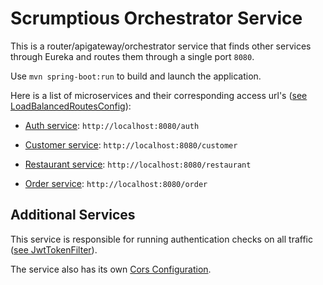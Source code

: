 # Scrumptious Orchestrator Service

This is a router/apigateway/orchestrator service that finds other services through Eureka and routes them through a single port `8080`.

Use `mvn spring-boot:run` to build and launch the application.

Here is a list of microservices and their corresponding access url's ([see LoadBalancedRoutesConfig](./src/main/java/com/ss/api_gateway/config/LoadBalancedRoutesConfig.java)):

- [Auth service](https://github.com/bandwidth-brothers/ss-scrumptious-auth): `http://localhost:8080/auth`

- [Customer service](https://github.com/bandwidth-brothers/ss-scrumptious-customers): `http://localhost:8080/customer`

- [Restaurant service](https://github.com/bandwidth-brothers/ss-scrumptious-restaurant): `http://localhost:8080/restaurant`

- [Order service](https://github.com/bandwidth-brothers/ss-scrumptious-orders): `http://localhost:8080/order`

## Additional Services

This service is responsible for running authentication checks on all traffic ([see JwtTokenFilter](./src/main/java/com/ss/api_gateway/config/JwtTokenFilter.java)).

The service also has its own [Cors Configuration](./src/main/java/com/ss/api_gateway/config/CorsConfiguration.java).
